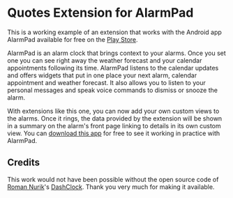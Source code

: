 Quotes Extension for AlarmPad
=============================

This is a working example of an extension that works with the Android app AlarmPad available for free on the [Play Store](https://play.google.com/store/apps/details?id=com.mindmeapp.alarmpad). 

AlarmPad is an alarm clock that brings context to your alarms. Once you set one you can see right away the weather forecast and your calendar appointments following its time. AlarmPad listens to the calendar updates and offers widgets that put in one place your next alarm, calendar appointment and weather forecast. It also allows you to listen to your personal messages and speak voice commands to dismiss or snooze the alarm.

With extensions like this one, you can now add your own custom views to the alarms. Once it rings, the data provided by the extension will be shown in a summary on the alarm's front page linking to details in its own custom view. You can [download this app](https://play.google.com/store/apps/details?id=com.mindmeapp.extensions.quotes) for free to see it working in practice with AlarmPad.

## Credits
This work would not have been possible without the open source code of [Roman Nurik](https://plus.google.com/u/0/+RomanNurik/)'s [DashClock](https://code.google.com/p/dashclock/wiki/API). Thank you very much for making it available.
